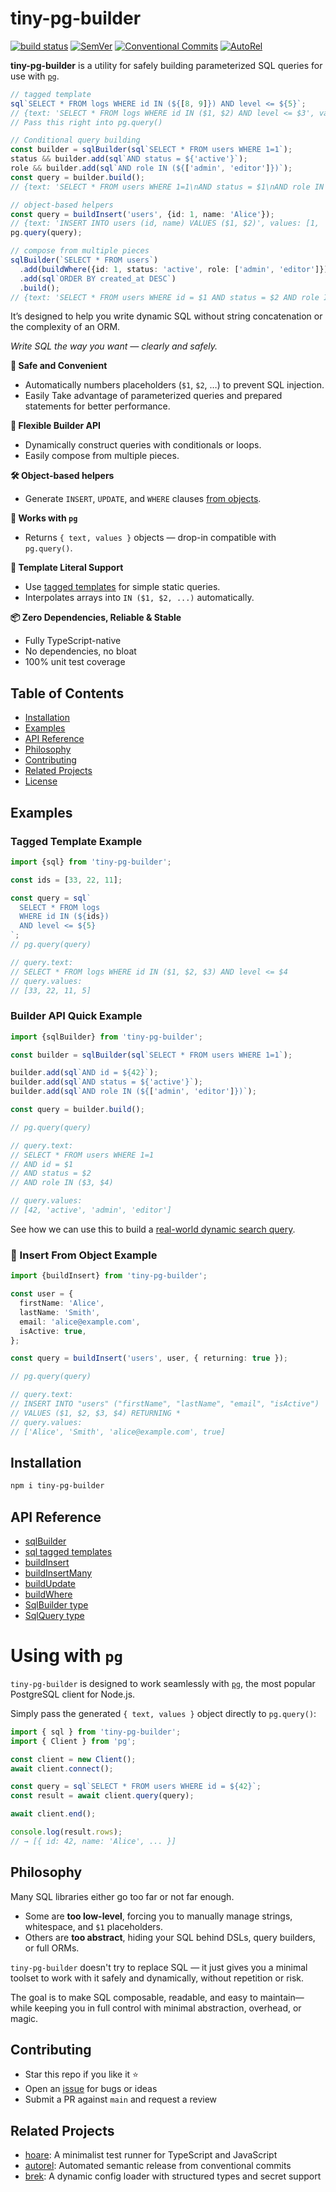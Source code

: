 # tiny-pg-builder

[![build status](https://github.com/mhweiner/tiny-pg-builder/actions/workflows/release.yml/badge.svg)](https://github.com/mhweiner/tiny-pg-builder/actions)
[![SemVer](https://img.shields.io/badge/SemVer-2.0.0-blue)]()
[![Conventional Commits](https://img.shields.io/badge/Conventional%20Commits-1.0.0-yellow.svg)](https://conventionalcommits.org)
[![AutoRel](https://img.shields.io/badge/v2-AutoRel?label=AutoRel&labelColor=0ab5fc&color=grey&link=https%3A%2F%2Fgithub.com%2Fmhweiner%2Fautorel)](https://github.com/mhweiner/autorel)

**tiny-pg-builder** is a utility for safely building parameterized SQL queries for use with [`pg`](https://github.com/brianc/node-postgres).

```ts
// tagged template
sql`SELECT * FROM logs WHERE id IN (${[8, 9]}) AND level <= ${5}`;
// {text: 'SELECT * FROM logs WHERE id IN ($1, $2) AND level <= $3', values: [8, 9, 5]}
// Pass this right into pg.query()

// Conditional query building
const builder = sqlBuilder(sql`SELECT * FROM users WHERE 1=1`);
status && builder.add(sql`AND status = ${'active'}`);
role && builder.add(sql`AND role IN (${['admin', 'editor']})`);
const query = builder.build();
// {text: 'SELECT * FROM users WHERE 1=1\nAND status = $1\nAND role IN ($2, $3)', values: ['active', 'admin', 'editor']}

// object-based helpers
const query = buildInsert('users', {id: 1, name: 'Alice'});
// {text: 'INSERT INTO users (id, name) VALUES ($1, $2)', values: [1, 'Alice']}
pg.query(query);

// compose from multiple pieces
sqlBuilder(`SELECT * FROM users`)
  .add(buildWhere({id: 1, status: 'active', role: ['admin', 'editor']}))
  .add(sql`ORDER BY created_at DESC`)
  .build();
// {text: 'SELECT * FROM users WHERE id = $1 AND status = $2 AND role IN ($3, $4) ORDER BY created_at DESC', values: [1, 'active', 'admin', 'editor']}
```

It’s designed to help you write dynamic SQL without string concatenation or the complexity of an ORM.

_Write SQL the way you want — clearly and safely._

**🔐 Safe and Convenient**
- Automatically numbers placeholders (`$1`, `$2`, …) to prevent SQL injection.
- Easily Take advantage of parameterized queries and prepared statements for better performance.

**🧰 Flexible Builder API**
- Dynamically construct queries with conditionals or loops.
- Easily compose from multiple pieces.

**🛠️ Object-based helpers**
- Generate `INSERT`, `UPDATE`, and `WHERE` clauses [from objects](docs/api.md).

**🎯 Works with `pg`**
- Returns `{ text, values }` objects — drop-in compatible with `pg.query()`.

**💬 Template Literal Support**
- Use [tagged templates](#-example-tagged-template) for simple static queries.
- Interpolates arrays into `IN ($1, $2, ...)` automatically.

**📦 Zero Dependencies, Reliable & Stable**
- Fully TypeScript-native
- No dependencies, no bloat
- 100% unit test coverage

## Table of Contents

- [Installation](#installation)
- [Examples](#examples)
- [API Reference](docs/api.md)
- [Philosophy](#philosophy)
- [Contributing](#contributing)
- [Related Projects](#related-projects)
- [License](#license)

## Examples

### Tagged Template Example

```ts
import {sql} from 'tiny-pg-builder';

const ids = [33, 22, 11];

const query = sql`
  SELECT * FROM logs
  WHERE id IN (${ids})
  AND level <= ${5}
`;
// pg.query(query)

// query.text:
// SELECT * FROM logs WHERE id IN ($1, $2, $3) AND level <= $4
// query.values:
// [33, 22, 11, 5]
```

### Builder API Quick Example

```ts
import {sqlBuilder} from 'tiny-pg-builder';

const builder = sqlBuilder(sql`SELECT * FROM users WHERE 1=1`);

builder.add(sql`AND id = ${42}`);
builder.add(sql`AND status = ${'active'}`);
builder.add(sql`AND role IN (${['admin', 'editor']})`);

const query = builder.build();

// pg.query(query)

// query.text:
// SELECT * FROM users WHERE 1=1
// AND id = $1
// AND status = $2
// AND role IN ($3, $4)

// query.values:
// [42, 'active', 'admin', 'editor']
```

See how we can use this to build a [real-world dynamic search query](docs/dynamicSearchQueryExample.md).

### 📝 Insert From Object Example

```ts
import {buildInsert} from 'tiny-pg-builder';

const user = {
  firstName: 'Alice',
  lastName: 'Smith',
  email: 'alice@example.com',
  isActive: true,
};

const query = buildInsert('users', user, { returning: true });

// pg.query(query)

// query.text:
// INSERT INTO "users" ("firstName", "lastName", "email", "isActive")
// VALUES ($1, $2, $3, $4) RETURNING *
// query.values:
// ['Alice', 'Smith', 'alice@example.com', true]
```

## Installation

```bash
npm i tiny-pg-builder
```

## API Reference

- [sqlBuilder](docs/api.md#sqlbuilder)
- [sql tagged templates](docs/api.md#sql)
- [buildInsert](docs/api.md#buildinsert)
- [buildInsertMany](docs/api.md#buildinsertmany)
- [buildUpdate](docs/api.md#buildupdate)
- [buildWhere](docs/api.md#buildwhere)
- [SqlBuilder type](docs/api.md#type-sqlbuilder)
- [SqlQuery type](docs/api.md#type-sqlquery)

# Using with `pg`

`tiny-pg-builder` is designed to work seamlessly with [`pg`](https://github.com/brianc/node-postgres), the most popular PostgreSQL client for Node.js.

Simply pass the generated `{ text, values }` object directly to `pg.query()`:

```ts
import { sql } from 'tiny-pg-builder';
import { Client } from 'pg';

const client = new Client();
await client.connect();

const query = sql`SELECT * FROM users WHERE id = ${42}`;
const result = await client.query(query);

await client.end();

console.log(result.rows);
// → [{ id: 42, name: 'Alice', ... }]
```

## Philosophy

Many SQL libraries either go too far or not far enough.

- Some are **too low-level**, forcing you to manually manage strings, whitespace, and `$1` placeholders.
- Others are **too abstract**, hiding your SQL behind DSLs, query builders, or full ORMs.

`tiny-pg-builder` doesn't try to replace SQL — it just gives you a minimal toolset to work with it safely and dynamically, without repetition or risk.

The goal is to make SQL composable, readable, and easy to maintain&mdash;while keeping you in full control with minimal abstraction, overhead, or magic.

## Contributing

- Star this repo if you like it ⭐️
- Open an [issue](https://github.com/mhweiner/tiny-pg-builder/issues) for bugs or ideas
- Submit a PR against `main` and request a review

## Related Projects

- [hoare](https://github.com/mhweiner/hoare): A minimalist test runner for TypeScript and JavaScript
- [autorel](https://github.com/mhweiner/autorel): Automated semantic release from conventional commits
- [brek](https://github.com/mhweiner/brek): A dynamic config loader with structured types and secret support